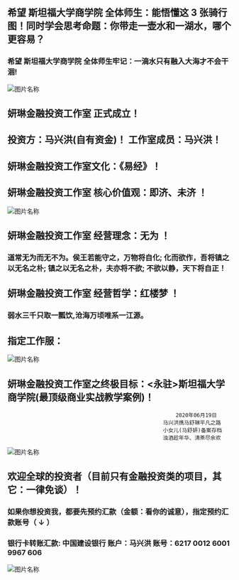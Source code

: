 
##   希望 斯坦福大学商学院 全体师生：能悟懂这 3 张骑行图！同时学会思考命题：你带走一壶水和一湖水，哪个更容易？

###  希望 斯坦福大学商学院 全体师生牢记：一滴水只有融入大海才不会干涸!

![图片名称](http://tiebapic.baidu.com/forum/w%3D580/sign=36130242bc18972ba33a00c2d6cd7b9d/ee2640a7d933c8953746a62dc61373f0820200aa.jpg)


##   妍琳金融投资工作室 正式成立！ 

##   投资方：马兴洪(自有资金)！ 工作室成员：马兴洪！

##   妍琳金融投资工作室文化：《易经》！

##   妍琳金融投资工作室 核心价值观：即济、未济 ！
![图片名称](https://ss0.bdstatic.com/70cFvHSh_Q1YnxGkpoWK1HF6hhy/it/u=919870039,2863267181&fm=26&gp=0.jpg)

##   妍琳金融投资工作室 经营理念：无为 ！

###  道常无为而无不为。侯王若能守之，万物将自化; 化而欲作，吾将镇之以无名之朴; 镇之以无名之朴，夫亦将不欲; 不欲以静，天下将自正！

##   妍琳金融投资工作室 经营哲学：红楼梦 ！

###  弱水三千只取一瓢饮,沧海万顷唯系一江源。

##   指定工作服：
![图片名称](https://timgsa.baidu.com/timg?image&quality=80&size=b9999_10000&sec=1593960120022&di=86ab8bd523e4f438b408ad5706c6b598&imgtype=0&src=http%3A%2F%2Fimg14.360buyimg.com%2Fn1%2Fs350x449_jfs%2Ft16750%2F349%2F1482944821%2F322663%2Fec59eeb%2F5acc4711N273da68e.jpg%2521cc_350x449.jpg)

##   妍琳金融投资工作室之终极目标：<永驻>斯坦福大学商学院(最顶级商业实战教学案例)！

 




                                                         2020年06月19日
                                                     马兴洪携马舒琳平凡之路 
                                                     小女儿(马舒妍)备案存档
                                                     浊酒趁年华、清茶尽余欢
                                                     




![图片名称](http://tiebapic.baidu.com/forum/w%3D580/sign=ee21a07e802bd40742c7d3f54b899e9c/a3a5db33c895d1434a4eda7564f082025aaf07aa.jpg)


##  欢迎全球的投资者（目前只有金融投资类的项目，其它：一律免谈）！
                                 
### 如果你想投资我，都要先预约汇款（金额：看你的诚意），指定预约汇款账号（ ↓ ） 

### 银行卡转账汇款: 中国建设银行 账户：马兴洪  账号：6217 0012 6001 9967 606   

![图片名称](http://tiebapic.baidu.com/forum/w%3D580/sign=07a6d29fc02a60595210e1121835342d/28e817ce36d3d539e0a931952d87e950342ab0d6.jpg)
